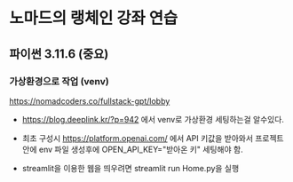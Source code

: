 # 노마드의 랭체인 강좌 연습

## 파이썬 3.11.6 (중요)

### 가상환경으로 작업 (venv)

https://nomadcoders.co/fullstack-gpt/lobby

    
- https://blog.deeplink.kr/?p=942 에서 venv로 가상환경 세팅하는걸 알수있다.  
  
- 최초 구성시 https://platform.openai.com/ 에서 API 키값을 받아와서 
프로젝트 안에 env 파일 생성후에 OPEN_API_KEY="받아온 키" 세팅해야 함.

- streamlit을 이용한 웹을 띄우려면 streamlit run Home.py을 실행
